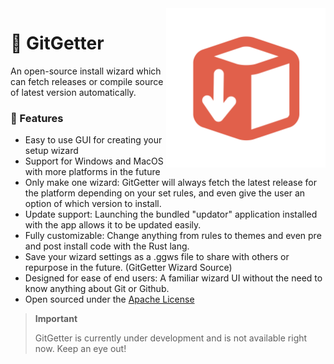
<img src="branding/logo/GitGetter.svg" align="right" width=255>

# 🐙 GitGetter
An open-source install wizard which can fetch releases or compile source of latest version automatically.

### 🎉 Features
- Easy to use GUI for creating your setup wizard
- Support for Windows and MacOS with more platforms in the future
- Only make one wizard: GitGetter will always fetch the latest release for the platform depending on your set rules, and even give the user an option of which version to install.
- Update support: Launching the bundled "updator" application installed with the app allows it to be updated easily.
- Fully customizable: Change anything from rules to themes and even pre and post install code with the Rust lang.
- Save your wizard settings as a .ggws file to share with others or repurpose in the future. (GitGetter Wizard Source)
- Designed for ease of end users: A familiar wizard UI without the need to know anything about Git or Github.
- Open sourced under the [Apache License](./LICENSE)

> **Important**
>
> GitGetter is currently under development and is not available right now. Keep an eye out!
